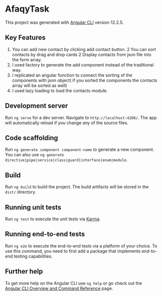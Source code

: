 # AfaqyTask

This project was generated with [Angular CLI](https://github.com/angular/angular-cli) version 12.2.5.

## Key Features

1. You can add new contact by clicking add contact button.
2  You can sort contacts by drag and drop cards
2  Display contacts from json file into the form array.
3. I used factory to generate the add component instead of the traditional way.
4. I replicated an angular function to connect the sorting of the components with json object( if you sorted the components the contacts array will be sorted as well)
5. I used lazy loading to load the contacts module.

## Development server

Run `ng serve` for a dev server. Navigate to `http://localhost:4200/`. The app will automatically reload if you change any of the source files.

## Code scaffolding

Run `ng generate component component-name` to generate a new component. You can also use `ng generate directive|pipe|service|class|guard|interface|enum|module`.

## Build

Run `ng build` to build the project. The build artifacts will be stored in the `dist/` directory.

## Running unit tests

Run `ng test` to execute the unit tests via [Karma](https://karma-runner.github.io).

## Running end-to-end tests

Run `ng e2e` to execute the end-to-end tests via a platform of your choice. To use this command, you need to first add a package that implements end-to-end testing capabilities.

## Further help

To get more help on the Angular CLI use `ng help` or go check out the [Angular CLI Overview and Command Reference](https://angular.io/cli) page.
